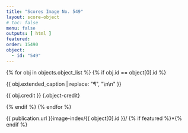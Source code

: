 ```yaml
---
title: "Scores Image No. 549"
layout: score-object
# toc: false
menu: false
outputs: [ html ]
featured: 
order: 15490
object:
  - id: "549"
---
```


{% for obj in objects.object_list %}
{% if obj.id == object[0].id %}

{{ obj.extended_caption | replace: "¶", "\n\n" }}

{{ obj.credit }} {.object-credit}

{% endif %}
{% endfor %}

<div class="object-credit object-url is-print-only">

{{ publication.url }}image-index/{{ object[0].id }}/ {% if featured %}*{% endif %}

</div>
